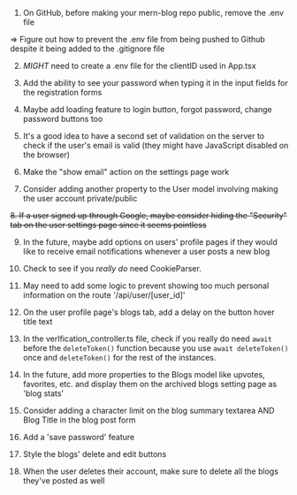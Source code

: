 1. On GitHub, before making your mern-blog repo public, remove the .env file

=> Figure out how to prevent the .env file from being pushed to Github despite it being added to the .gitignore file

2. _MIGHT_ need to create a .env file for the clientID used in App.tsx

3. Add the ability to see your password when typing it in the input fields for the registration forms

4. Maybe add loading feature to login button, forgot password, change password buttons too

5. It's a good idea to have a second set of validation on the server to check if the user's email is valid (they might have JavaScript disabled on the browser)

6. Make the "show email" action on the settings page work

7. Consider adding another property to the User model involving making the user account private/public

~~8. If a user signed up through Google, maybe consider hiding the "Security" tab on the user settings page since it seems pointless~~

9. In the future, maybe add options on users' profile pages if they would like to receive email notifications whenever a user posts a new blog

10. Check to see if you _really do_ need CookieParser.

11. May need to add some logic to prevent showing too much personal information on the route '/api/user/[user_id]'

12. On the user profile page's blogs tab, add a delay on the button hover title text

13. In the verIfication_controller.ts file, check if you really do need `await` before the `deleteToken()` function because you use `await deleteToken()` once and `deleteToken()` for the rest of the instances.

14. In the future, add more properties to the Blogs model like upvotes, favorites, etc. and display them on the archived blogs setting page as 'blog stats'

15. Consider adding a character limit on the blog summary textarea AND Blog Title in the blog post form

16. Add a 'save password' feature

17. Style the blogs' delete and edit buttons

18. When the user deletes their account, make sure to delete all the blogs they've posted as well
